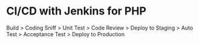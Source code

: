 # CI/CD with Jenkins for PHP

Build > Coding Sniff > Unit Test > Code Review > Deploy to Staging > Auto Test > Acceptance Test > Deploy to Production
